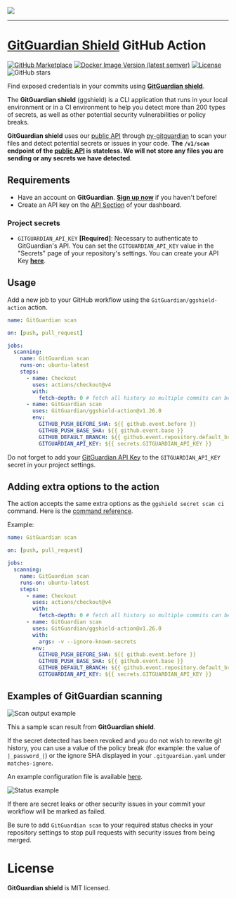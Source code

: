<a href="https://gitguardian.com/"><img src="https://cdn.jsdelivr.net/gh/gitguardian/ggshield-action/doc/logo.svg"></a>

---

# [GitGuardian Shield](https://github.com/GitGuardian/ggshield) GitHub Action

[![GitHub Marketplace](https://img.shields.io/badge/Marketplace-v1-undefined.svg?logo=github&logoColor=white&style=for-the-badge)](https://github.com/marketplace/actions/gitguardian-shield-action)
[![Docker Image Version (latest semver)](https://img.shields.io/docker/v/gitguardian/ggshield?color=1B2D55&sort=semver&style=for-the-badge&label=ggshield)](https://hub.docker.com/r/gitguardian/ggshield)
[![License](https://img.shields.io/github/license/GitGuardian/ggshield-action?color=%231B2D55&style=for-the-badge)](LICENSE)
![GitHub stars](https://img.shields.io/github/stars/gitguardian/ggshield-action?color=%231B2D55&style=for-the-badge)

Find exposed credentials in your commits using [**GitGuardian shield**](https://github.com/GitGuardian/ggshield).

The **GitGuardian shield** (ggshield) is a CLI application that runs in your local environment
or in a CI environment to help you detect more than 200 types of secrets, as well as other potential security vulnerabilities or policy breaks.

**GitGuardian shield** uses our [public API](https://api.gitguardian.com/doc) through [py-gitguardian](https://github.com/GitGuardian/py-gitguardian) to scan your files and detect potential secrets or issues in your code. **The `/v1/scan` endpoint of the [public API](https://api.gitguardian.com/doc) is stateless. We will not store any files you are sending or any secrets we have detected**.

## Requirements

- Have an account on **GitGuardian**. [**Sign up now**](https://dashboard.gitguardian.com/api/v1/auth/user/github_login/authorize?utm_source=github&utm_medium=gg_shield&utm_campaign=shield1) if you haven't before!
- Create an API key on the [API Section](https://dashboard.gitguardian.com/api) of your dashboard.

### Project secrets

- `GITGUARDIAN_API_KEY` **[Required]**: Necessary to authenticate to GitGuardian's API. You can set the `GITGUARDIAN_API_KEY` value in the "Secrets" page of your repository's settings. You can create your API Key [**here**](https://dashboard.gitguardian.com/api/v1/auth/user/github_login/authorize?utm_source=github&utm_medium=gg_shield&utm_campaign=shield1).

## Usage

Add a new job to your GitHub workflow using the `GitGuardian/ggshield-action` action.

```yaml
name: GitGuardian scan

on: [push, pull_request]

jobs:
  scanning:
    name: GitGuardian scan
    runs-on: ubuntu-latest
    steps:
      - name: Checkout
        uses: actions/checkout@v4
        with:
          fetch-depth: 0 # fetch all history so multiple commits can be scanned
      - name: GitGuardian scan
        uses: GitGuardian/ggshield-action@v1.26.0
        env:
          GITHUB_PUSH_BEFORE_SHA: ${{ github.event.before }}
          GITHUB_PUSH_BASE_SHA: ${{ github.event.base }}
          GITHUB_DEFAULT_BRANCH: ${{ github.event.repository.default_branch }}
          GITGUARDIAN_API_KEY: ${{ secrets.GITGUARDIAN_API_KEY }}
```

Do not forget to add your [GitGuardian API Key](https://dashboard.gitguardian.com/api/v1/auth/user/github_login/authorize?utm_source=github&utm_medium=gg_shield&utm_campaign=shield1) to the `GITGUARDIAN_API_KEY` secret in your project settings.

## Adding extra options to the action

The action accepts the same extra options as the `ggshield secret scan ci` command. Here is the [command reference](https://docs.gitguardian.com/ggshield-docs/reference/secret/scan/ci).

Example:

```yaml
name: GitGuardian scan

on: [push, pull_request]

jobs:
  scanning:
    name: GitGuardian scan
    runs-on: ubuntu-latest
    steps:
      - name: Checkout
        uses: actions/checkout@v4
        with:
          fetch-depth: 0 # fetch all history so multiple commits can be scanned
      - name: GitGuardian scan
        uses: GitGuardian/ggshield-action@v1.26.0
        with:
          args: -v --ignore-known-secrets
        env:
          GITHUB_PUSH_BEFORE_SHA: ${{ github.event.before }}
          GITHUB_PUSH_BASE_SHA: ${{ github.event.base }}
          GITHUB_DEFAULT_BRANCH: ${{ github.event.repository.default_branch }}
          GITGUARDIAN_API_KEY: ${{ secrets.GITGUARDIAN_API_KEY }}
```

## Examples of GitGuardian scanning

![Scan output example](https://cdn.statically.io/gh/GitGuardian/ggshield-action/51c86f8a/doc/example_output.png)

This a sample scan result from **GitGuardian shield**.

If the secret detected has been revoked and you do not wish to rewrite git history, you can use a value of the policy break (for example: the value of `|_password_|`) or the ignore SHA displayed in your `.gitguardian.yaml` under `matches-ignore`.

An example configuration file is available [here](https://github.com/GitGuardian/ggshield/blob/main/.gitguardian.example.yml).

![Status example](https://cdn.statically.io/gh/GitGuardian/ggshield-action/51c86f8a/doc/status.png)

If there are secret leaks or other security issues in your commit your workflow will be marked as failed.

Be sure to add `GitGuardian scan` to your required status checks in your repository settings to stop pull requests with security issues from being merged.

# License

**GitGuardian shield** is MIT licensed.
